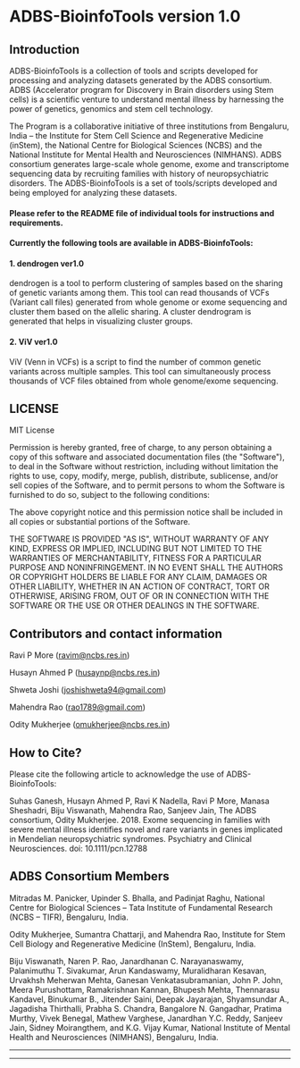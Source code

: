# ADBS-BioinfoTools version 1.0 

## Introduction

ADBS-BioinfoTools is a collection of tools and scripts developed
for processing and analyzing datasets generated by the ADBS consortium.
ADBS (Accelerator program for Discovery in Brain disorders using Stem 
cells) is a scientific venture to understand mental illness by harnessing 
the power of genetics, genomics and stem cell technology. 

The Program is a collaborative initiative of three institutions from 
Bengaluru, India – the Institute for Stem Cell Science and Regenerative 
Medicine (inStem), the National Centre for Biological Sciences (NCBS) 
and the National Institute for Mental Health and Neurosciences (NIMHANS).
ADBS consortium generates large-scale whole genome, exome and 
transcriptome sequencing data by recruiting families with history of
neuropsychiatric disorders. The ADBS-BioinfoTools is a set of tools/scripts 
developed and being employed for analyzing these datasets. 


#### Please refer to the README file of individual tools for instructions and requirements.

#### Currently the following tools are available in ADBS-BioinfoTools:

#### 1. dendrogen ver1.0

dendrogen is a tool to perform clustering of samples based on the sharing of genetic variants among them. This tool can read thousands of VCFs (Variant call files) generated from whole genome or exome sequencing and cluster them based on the allelic sharing. A cluster dendrogram is generated that helps in visualizing	cluster groups.

#### 2. ViV ver1.0

ViV (Venn in VCFs) is a script to find the number of common genetic variants across multiple samples. This tool can simultaneously process thousands of VCF files obtained from whole genome/exome sequencing.


## LICENSE

MIT License

Permission is hereby granted, free of charge, to any person obtaining a copy
of this software and associated documentation files (the "Software"), to deal
in the Software without restriction, including without limitation the rights
to use, copy, modify, merge, publish, distribute, sublicense, and/or sell
copies of the Software, and to permit persons to whom the Software is
furnished to do so, subject to the following conditions:

The above copyright notice and this permission notice shall be included in all
copies or substantial portions of the Software.

THE SOFTWARE IS PROVIDED "AS IS", WITHOUT WARRANTY OF ANY KIND, EXPRESS OR
IMPLIED, INCLUDING BUT NOT LIMITED TO THE WARRANTIES OF MERCHANTABILITY,
FITNESS FOR A PARTICULAR PURPOSE AND NONINFRINGEMENT. IN NO EVENT SHALL THE
AUTHORS OR COPYRIGHT HOLDERS BE LIABLE FOR ANY CLAIM, DAMAGES OR OTHER
LIABILITY, WHETHER IN AN ACTION OF CONTRACT, TORT OR OTHERWISE, ARISING FROM,
OUT OF OR IN CONNECTION WITH THE SOFTWARE OR THE USE OR OTHER DEALINGS IN THE
SOFTWARE.


## Contributors and contact information

Ravi P More (ravim@ncbs.res.in)

Husayn Ahmed P (husaynp@ncbs.res.in)

Shweta Joshi (joshishweta94@gmail.com)

Mahendra Rao (rao1789@gmail.com)

Odity Mukherjee (omukherjee@ncbs.res.in)


## How to Cite?

Please cite the following article to acknowledge the use of ADBS-BioinfoTools:

Suhas Ganesh,  Husayn Ahmed P,  Ravi K Nadella, Ravi P More, Manasa Sheshadri, Biju Viswanath, Mahendra Rao, Sanjeev Jain, The ADBS consortium, Odity Mukherjee. 2018. Exome sequencing in families with severe mental illness identifies novel and rare variants in genes implicated in Mendelian neuropsychiatric syndromes. Psychiatry and Clinical Neurosciences. doi: 10.1111/pcn.12788


## ADBS Consortium Members

Mitradas M. Panicker, Upinder S. Bhalla, and Padinjat Raghu, National Centre for Biological Sciences – Tata Institute of Fundamental Research (NCBS – TIFR), Bengaluru, India. 

Odity Mukherjee, Sumantra Chattarji, and Mahendra Rao, Institute for Stem Cell Biology and Regenerative Medicine (InStem), Bengaluru, India.

Biju Viswanath, Naren P. Rao, Janardhanan C. Narayanaswamy, Palanimuthu T. Sivakumar, Arun Kandaswamy, Muralidharan Kesavan, Urvakhsh Meherwan Mehta, Ganesan Venkatasubramanian, John P. John, Meera Purushottam, Ramakrishnan Kannan, Bhupesh Mehta, Thennarasu Kandavel, Binukumar B., Jitender Saini, Deepak Jayarajan, Shyamsundar A., Jagadisha Thirthalli, Prabha S. Chandra, Bangalore N. Gangadhar, Pratima Murthy, Vivek Benegal, Mathew Varghese, Janardhan Y.C. Reddy, Sanjeev Jain, Sidney Moirangthem, and K.G. Vijay Kumar, National Institute of Mental Health and Neurosciences (NIMHANS), Bengaluru, India.

****
****
